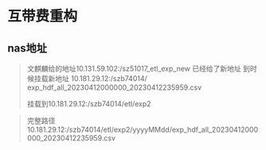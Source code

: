 # 互带费重构

## nas地址

> 文麒麟给的地址10.131.59.102:/sz51017_etl_exp_new 
>  已经给了新地址 到时候挂载新地址
>  10.181.29.12:/szb74014/
>  exp_hdf_all_20230412000000_20230412235959.csv
>
> 挂载到10.181.29.12:/szb74014/etl/exp2

> 完整路径  10.181.29.12:/szb74014/etl/exp2/yyyyMMdd/exp_hdf_all_20230412000000_20230412235959.csv